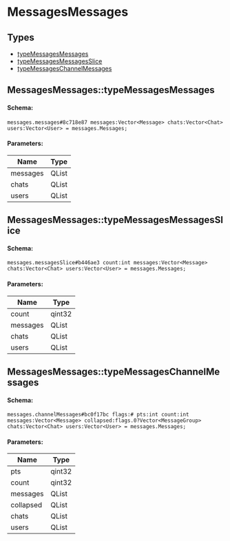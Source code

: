 # MessagesMessages

## Types

* [typeMessagesMessages](#messagesmessagestypemessagesmessages)
* [typeMessagesMessagesSlice](#messagesmessagestypemessagesmessagesslice)
* [typeMessagesChannelMessages](#messagesmessagestypemessageschannelmessages)

## MessagesMessages::typeMessagesMessages

#### Schema:

`messages.messages#8c718e87 messages:Vector<Message> chats:Vector<Chat> users:Vector<User> = messages.Messages;`

#### Parameters:

|Name|Type|
|----|----|
|messages|QList<Message>|
|chats|QList<Chat>|
|users|QList<User>|

## MessagesMessages::typeMessagesMessagesSlice

#### Schema:

`messages.messagesSlice#b446ae3 count:int messages:Vector<Message> chats:Vector<Chat> users:Vector<User> = messages.Messages;`

#### Parameters:

|Name|Type|
|----|----|
|count|qint32|
|messages|QList<Message>|
|chats|QList<Chat>|
|users|QList<User>|

## MessagesMessages::typeMessagesChannelMessages

#### Schema:

`messages.channelMessages#bc0f17bc flags:# pts:int count:int messages:Vector<Message> collapsed:flags.0?Vector<MessageGroup> chats:Vector<Chat> users:Vector<User> = messages.Messages;`

#### Parameters:

|Name|Type|
|----|----|
|pts|qint32|
|count|qint32|
|messages|QList<Message>|
|collapsed|QList<MessageGroup>|
|chats|QList<Chat>|
|users|QList<User>|


